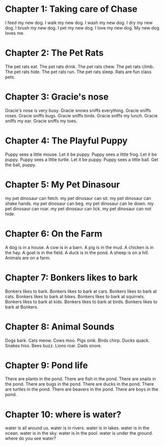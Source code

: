 # Chapter 1: Taking care of Chase 
I feed my new dog.
I walk my new dog. 
I wash my new dog. 
I dry my new dog. 
I brush my new dog. 
I pet my new dog. 
I love my new dog. 
My new dog loves me.

# Chapter 2: The Pet Rats 
The pet rats eat. 
The pet rats drink. 
The pet rats chew. 
The pet rats climb. 
The pet rats hide. 
The pet rats run. 
The pet rats sleep. 
Rats are fun class pets. 

# Chapter 3: Gracie's nose
Gracie's nose is very busy.
Gracie snows sniffs everything. 
Gracie sniffs roses. 
Gracie sniffs bugs. 
Gracie sniffs birds. 
Gracie sniffs my lunch. 
Gracie sniffs my ear. 
Gracie sniffs my toes.

# Chapter 4: The Playful Puppy
Puppy sees a little mouse. 
Let it be puppy. 
Puppy sees a little frog. 
Let it be puppy. 
Puppy sees a little turtle. 
Let it be puppy. 
Puppy sees a little ball. 
Get the ball, puppy.

# Chapter 5: My Pet Dinasour
my pet dinosaur can fetch.
my pet dinosaur can sit.
my pet dinosaur can shake hands.
my pet dinosaur can beg.
my pet dinosaur can lie down.
my pet dinosaur can roar.
my pet dinosaur can lick.
my pet dinosaur can not hide.

# Chapter 6: On the Farm
A dog is in a house.
A cow is in a barn.
A pig is in the mud.
A chicken is in the hay.
A goat is in the field.
A duck is in the pond.
A sheep is on a hill.
Animals are on a farm.

# Chapter 7: Bonkers likes to bark
Bonkers likes to bark.
Bonkers likes to bark at cars.
Bonkers likes to bark at cats.
Bonkers likes to bark at bikes.
Bonkers likes to bark at squirrels.
Bonkers likes to bark at kids.
Bonkers likes to bark at birds.
Bonkers likes to bark at Bonkers.

# Chapter 8: Animal Sounds
Dogs bark.
Cats meow.
Cows moo.
Pigs oink.
Birds chirp.
Ducks quack.
Snakes hiss.
Bees buzz.
Lions roar.
Dads snore.

# Chapter 9: Pond life
There are plants in the pond.
There are fish in the pond.
There are snails in the pond.
There are bugs in the pond.
There are ducks in the pond.
There are turtles in the pond.
There are beavers in the pond.
There are boys in the pond.

# Chapter 10: where is water?
water is all around us.
water is in rivers.
water is in lakes.
water is in the ocean.
water is in the sky.
water is in the pool.
water is under the ground.
where do you see water?